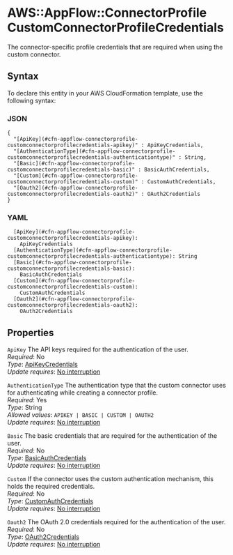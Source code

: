 # AWS::AppFlow::ConnectorProfile CustomConnectorProfileCredentials<a name="aws-properties-appflow-connectorprofile-customconnectorprofilecredentials"></a>

The connector\-specific profile credentials that are required when using the custom connector\.

## Syntax<a name="aws-properties-appflow-connectorprofile-customconnectorprofilecredentials-syntax"></a>

To declare this entity in your AWS CloudFormation template, use the following syntax:

### JSON<a name="aws-properties-appflow-connectorprofile-customconnectorprofilecredentials-syntax.json"></a>

```
{
  "[ApiKey](#cfn-appflow-connectorprofile-customconnectorprofilecredentials-apikey)" : ApiKeyCredentials,
  "[AuthenticationType](#cfn-appflow-connectorprofile-customconnectorprofilecredentials-authenticationtype)" : String,
  "[Basic](#cfn-appflow-connectorprofile-customconnectorprofilecredentials-basic)" : BasicAuthCredentials,
  "[Custom](#cfn-appflow-connectorprofile-customconnectorprofilecredentials-custom)" : CustomAuthCredentials,
  "[Oauth2](#cfn-appflow-connectorprofile-customconnectorprofilecredentials-oauth2)" : OAuth2Credentials
}
```

### YAML<a name="aws-properties-appflow-connectorprofile-customconnectorprofilecredentials-syntax.yaml"></a>

```
  [ApiKey](#cfn-appflow-connectorprofile-customconnectorprofilecredentials-apikey):
    ApiKeyCredentials
  [AuthenticationType](#cfn-appflow-connectorprofile-customconnectorprofilecredentials-authenticationtype): String
  [Basic](#cfn-appflow-connectorprofile-customconnectorprofilecredentials-basic):
    BasicAuthCredentials
  [Custom](#cfn-appflow-connectorprofile-customconnectorprofilecredentials-custom):
    CustomAuthCredentials
  [Oauth2](#cfn-appflow-connectorprofile-customconnectorprofilecredentials-oauth2):
    OAuth2Credentials
```

## Properties<a name="aws-properties-appflow-connectorprofile-customconnectorprofilecredentials-properties"></a>

`ApiKey` <a name="cfn-appflow-connectorprofile-customconnectorprofilecredentials-apikey"></a>
The API keys required for the authentication of the user\.  
_Required_: No  
_Type_: [ApiKeyCredentials](aws-properties-appflow-connectorprofile-apikeycredentials.md)  
_Update requires_: [No interruption](https://docs.aws.amazon.com/AWSCloudFormation/latest/UserGuide/using-cfn-updating-stacks-update-behaviors.html#update-no-interrupt)

`AuthenticationType` <a name="cfn-appflow-connectorprofile-customconnectorprofilecredentials-authenticationtype"></a>
The authentication type that the custom connector uses for authenticating while creating a connector profile\.  
_Required_: Yes  
_Type_: String  
_Allowed values_: `APIKEY | BASIC | CUSTOM | OAUTH2`  
_Update requires_: [No interruption](https://docs.aws.amazon.com/AWSCloudFormation/latest/UserGuide/using-cfn-updating-stacks-update-behaviors.html#update-no-interrupt)

`Basic` <a name="cfn-appflow-connectorprofile-customconnectorprofilecredentials-basic"></a>
The basic credentials that are required for the authentication of the user\.  
_Required_: No  
_Type_: [BasicAuthCredentials](aws-properties-appflow-connectorprofile-basicauthcredentials.md)  
_Update requires_: [No interruption](https://docs.aws.amazon.com/AWSCloudFormation/latest/UserGuide/using-cfn-updating-stacks-update-behaviors.html#update-no-interrupt)

`Custom` <a name="cfn-appflow-connectorprofile-customconnectorprofilecredentials-custom"></a>
If the connector uses the custom authentication mechanism, this holds the required credentials\.  
_Required_: No  
_Type_: [CustomAuthCredentials](aws-properties-appflow-connectorprofile-customauthcredentials.md)  
_Update requires_: [No interruption](https://docs.aws.amazon.com/AWSCloudFormation/latest/UserGuide/using-cfn-updating-stacks-update-behaviors.html#update-no-interrupt)

`Oauth2` <a name="cfn-appflow-connectorprofile-customconnectorprofilecredentials-oauth2"></a>
The OAuth 2\.0 credentials required for the authentication of the user\.  
_Required_: No  
_Type_: [OAuth2Credentials](aws-properties-appflow-connectorprofile-oauth2credentials.md)  
_Update requires_: [No interruption](https://docs.aws.amazon.com/AWSCloudFormation/latest/UserGuide/using-cfn-updating-stacks-update-behaviors.html#update-no-interrupt)
